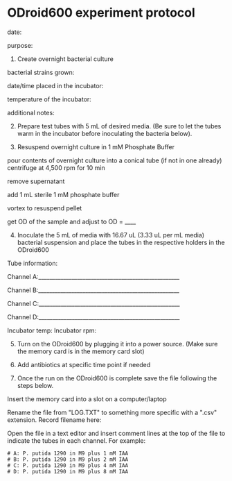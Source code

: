 # ODroid600 experiment protocol
date:

purpose:

1. Create overnight bacterial culture

bacterial strains grown:

date/time placed in the incubator:

temperature of the incubator:

additional notes:

2. Prepare test tubes with 5 mL of desired media. (Be sure to let the tubes warm in the incubator before inoculating the bacteria below).

3. Resuspend overnight culture in 1 mM Phosphate Buffer

pour contents of overnight culture into a conical tube (if not in one already)
centrifuge at 4,500 rpm for 10 min

remove supernatant

add 1 mL sterile 1 mM phosphate buffer

vortex to resuspend pellet

get OD of the sample and adjust to OD = ____

4. Inoculate the 5 mL of media with 16.67 uL (3.33 uL per mL media)  bacterial suspension and place the tubes in the respective holders in the ODroid600

Tube information:

Channel A:___________________________________________________     

Channel B:___________________________________________________

Channel C:___________________________________________________

Channel D:___________________________________________________

Incubator temp:       Incubator rpm:

5. Turn on the ODroid600 by plugging it into a power source. (Make sure the memory card is in the memory card slot)

6. Add antibiotics at specific time point if needed

7. Once the run on the ODroid600 is complete save the file following the steps below.

Insert the memory card into a slot on a computer/laptop

Rename the file from "LOG.TXT" to something more specific with a ".csv" extension. Record filename here:

Open the file in a text editor and insert comment lines at the top of the file to indicate the tubes in each channel. For example:
```
# A: P. putida 1290 in M9 plus 1 mM IAA
# B: P. putida 1290 in M9 plus 2 mM IAA
# C: P. putida 1290 in M9 plus 4 mM IAA
# D: P. putida 1290 in M9 plus 8 mM IAA
```
